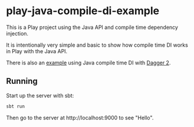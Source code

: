 # play-java-compile-di-example

This is a Play project using the Java API and compile time dependency injection.

It is intentionally very simple and basic to show how compile time DI works in Play with the Java API.

There is also an [example](https://github.com/playframework/play-java-dagger2-example) using Java compile time DI with [Dagger 2](https://google.github.io/dagger/).

## Running

Start up the server with sbt:

```bash
sbt run
```

Then go to the server at http://localhost:9000 to see "Hello".
